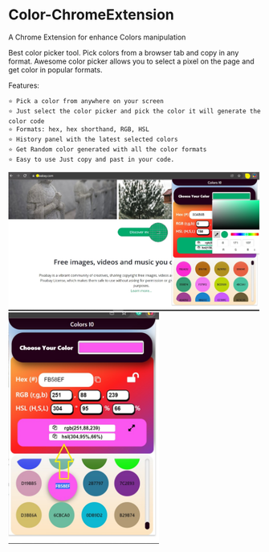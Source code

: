 # Color-ChromeExtension

A Chrome Extension for enhance Colors manipulation

Best color picker tool. Pick colors from a browser tab and copy in any format.
Awesome color picker allows you to select a pixel on the page and get color in popular formats.

Features:

```
⭐ Pick a color from anywhere on your screen 
⭐ Just select the color picker and pick the color it will generate the color code
⭐ Formats: hex, hex shorthand, RGB, HSL
⭐ History panel with the latest selected colors
⭐ Get Random color generated with all the color formats
⭐ Easy to use Just copy and past in your code.
```

<img src="https://github.com/u4saif/Color-ChromeExtension/blob/main/assets/images/screenShort2.jpg" alt="drawing" width="500"/>
 
 <img src="https://github.com/u4saif/Color-ChromeExtension/blob/main/assets/images/screenShort3.jpg" alt="drawing" width="300"/>
